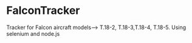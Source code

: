# FalconTracker
Tracker for Falcon aircraft models--> T.18-2, T.18-3,T.18-4, T.18-5. Using selenium and node.js
